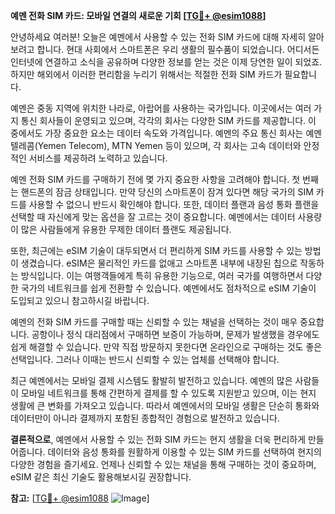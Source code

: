 **예멘 전화 SIM 카드: 모바일 연결의 새로운 기회 [[TG💪+ @esim1088](https://t.me/s/esim1088)]**

안녕하세요 여러분! 오늘은 예멘에서 사용할 수 있는 전화 SIM 카드에 대해 자세히 알아보려고 합니다. 현대 사회에서 스마트폰은 우리 생활의 필수품이 되었습니다. 어디서든 인터넷에 연결하고 소식을 공유하며 다양한 정보를 얻는 것은 이제 당연한 일이 되었죠. 하지만 해외에서 이러한 편리함을 누리기 위해서는 적절한 전화 SIM 카드가 필요합니다.

예멘은 중동 지역에 위치한 나라로, 아랍어를 사용하는 국가입니다. 이곳에서는 여러 가지 통신 회사들이 운영되고 있으며, 각각의 회사는 다양한 SIM 카드를 제공합니다. 이 중에서도 가장 중요한 요소는 데이터 속도와 가격입니다. 예멘의 주요 통신 회사는 예멘텔레콤(Yemen Telecom), MTN Yemen 등이 있으며, 각 회사는 고속 데이터와 안정적인 서비스를 제공하려 노력하고 있습니다.

예멘 전화 SIM 카드를 구매하기 전에 몇 가지 중요한 사항을 고려해야 합니다. 첫 번째는 핸드폰의 잠금 상태입니다. 만약 당신의 스마트폰이 잠겨 있다면 해당 국가의 SIM 카드를 사용할 수 없으니 반드시 확인해야 합니다. 또한, 데이터 플랜과 음성 통화 플랜을 선택할 때 자신에게 맞는 옵션을 잘 고르는 것이 중요합니다. 예멘에서는 데이터 사용량이 많은 사람들에게 유용한 무제한 데이터 플랜도 제공됩니다.

또한, 최근에는 eSIM 기술이 대두되면서 더 편리하게 SIM 카드를 사용할 수 있는 방법이 생겼습니다. eSIM은 물리적인 카드를 없애고 스마트폰 내부에 내장된 칩으로 작동하는 방식입니다. 이는 여행객들에게 특히 유용한 기능으로, 여러 국가를 여행하면서 다양한 국가의 네트워크를 쉽게 전환할 수 있습니다. 예멘에서도 점차적으로 eSIM 기술이 도입되고 있으니 참고하시길 바랍니다.

예멘의 전화 SIM 카드를 구매할 때는 신뢰할 수 있는 채널을 선택하는 것이 매우 중요합니다. 공항이나 정식 대리점에서 구매하면 보증이 가능하며, 문제가 발생했을 경우에도 쉽게 해결할 수 있습니다. 만약 직접 방문하지 못한다면 온라인으로 구매하는 것도 좋은 선택입니다. 그러나 이때는 반드시 신뢰할 수 있는 업체를 선택해야 합니다.

최근 예멘에서는 모바일 결제 시스템도 활발히 발전하고 있습니다. 예멘의 많은 사람들이 모바일 네트워크를 통해 간편하게 결제를 할 수 있도록 지원받고 있으며, 이는 현지 생활에 큰 변화를 가져오고 있습니다. 따라서 예멘에서의 모바일 생활은 단순히 통화와 데이터만이 아니라 결제까지 포함된 종합적인 경험으로 발전하고 있습니다.

**결론적으로**, 예멘에서 사용할 수 있는 전화 SIM 카드는 현지 생활을 더욱 편리하게 만들어줍니다. 데이터와 음성 통화를 원활하게 이용할 수 있는 SIM 카드를 선택하여 현지의 다양한 경험을 즐기세요. 언제나 신뢰할 수 있는 채널을 통해 구매하는 것이 중요하며, eSIM 같은 최신 기술도 활용해보시길 권장합니다.

**참고:** [[TG💪+ @esim1088](https://t.me/s/esim1088) ![Image](https://i.postimg.cc/Y0z9fWf4/image.png)]